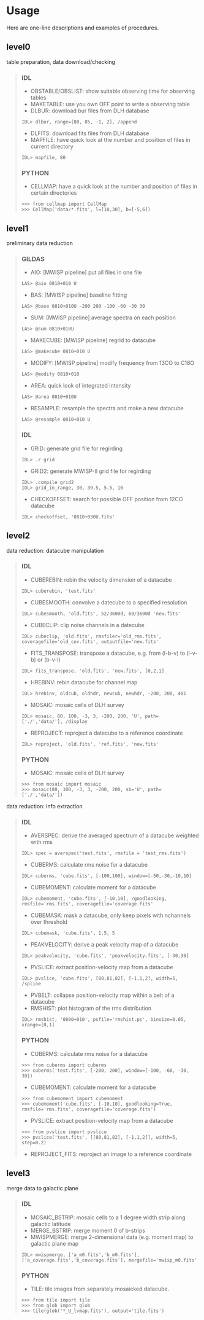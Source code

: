 # Usage
Here are one-line descriptions and examples of procedures.

## level0
table preparation, data download/checking

>### IDL
>- OBSTABLE/OBSLIST: show suitable observing time for observing tables
>- MAKETABLE: use you own OFF point to write a observing table
>- DLBUR: download bur files from DLH database
> <pre><code>IDL> dlbur, range=[80, 85, -1, 2], /append </code></pre>
>- DLFITS: download fits files from DLH database
>- MAPFILE: have quick look at the number and position of files in current directory
> <pre><code>IDL> mapfile, 80 </code></pre>
>### PYTHON
>- CELLMAP: have a quick look at the number and position of files in certain directories
> <pre><code>>>> from cellmap import CellMap
> >>> CellMap('data/*.fits', l=[10,30], b=[-5,6]) </code></pre>


## level1
preliminary data reduction

>### GILDAS
>- AIO: [MWISP pipeline] put all files in one file
> <pre><code>LAS> @aio 0810+010 U </code></pre>
>- BAS: [MWISP pipeline] baseline fitting
> <pre><code>LAS> @base 0810+010U -200 200 -100 -60 -30 30 </code></pre>
>- SUM: [MWISP pipeline] average spectra on each position
> <pre><code>LAS> @sum 0810+010U </code></pre>
>- MAKECUBE: [MWISP pipeline] regrid to datacube
> <pre><code>LAS> @makecube 0810+010 U </code></pre>
>- MODIFY: [MWISP pipeline] modify frequency from 13CO to C18O
> <pre><code>LAS> @modify 0810+010 </code></pre>
>- AREA: quick look of integrated intensity
> <pre><code>LAS> @area 0810+010U </code></pre>
>- RESAMPLE: resample the spectra and make a new datacube
> <pre><code>LAS> @resample 0810+010 U </code></pre>
>### IDL
>- GRID: generate grid file for regirding
> <pre><code>IDL> .r grid </code></pre>
>- GRID2: generate MWISP-II grid file for regirding
> <pre><code>IDL> .compile grid2
> IDL> grid_in_range, 30, 39.5, 5.5, 10 </code></pre>
>- CHECKOFFSET: search for possible OFF position from 12CO datacube
> <pre><code>IDL> checkoffset, '0810+030U.fits' </code></pre>

## level2
data reduction: datacube manipulation

>### IDL
>- CUBEREBIN: rebin the velocity dimension of a datacube
> <pre><code>IDL> cuberebin, 'test.fits' </code></pre>
>- CUBESMOOTH: convolve a datecube to a specified resolution
> <pre><code>IDL> cubesmooth, 'old.fits', 52/3600d, 60/3600d 'new.fits' </code></pre>
>- CUBECLIP: clip noise channels in a datecube
> <pre><code>IDL> cubeclip, 'old.fits', rmsfiler='old_rms.fits', coveragefile='old_cov.fits', outputfile='new.fits' </code></pre>
>- FITS_TRANSPOSE: transpose a datacube, e.g. from (l-b-v) to (l-v-b) or (b-v-l)
> <pre><code>IDL> fits_transpose, 'old.fits', 'new.fits', [0,2,1] </code></pre>
>- HREBINV: rebin datacube for channel map
> <pre><code>IDL> hrebinv, oldcub, oldhdr, newcub, newhdr, -200, 200, 401 </code></pre>
>- MOSAIC: mosaic cells of DLH survey
> <pre><code>IDL> mosaic, 80, 100, -3, 3, -200, 200, 'U', path=['./','data/'], /display </code></pre>
>- REPROJECT: reproject a datecube to a reference coordinate
> <pre><code>IDL> reproject, 'old.fits', 'ref.fits', 'new.fits' </code></pre>
>### PYTHON
>- MOSAIC: mosaic cells of DLH survey
> <pre><code>>>> from mosaic import mosaic
> >>> mosaic(80, 100, -3, 3, -200, 200, sb='U', path=['./','data/']) </code></pre>

data reduction: info extraction

>### IDL
>- AVERSPEC: derive the averaged spectrum of a datacube weighted with rms
> <pre><code>IDL> spec = averspec('test.fits', rmsfile = 'test_rms.fits') </code></pre>
>- CUBERMS: calculate rms noise for a datacube
> <pre><code>IDL> cuberms, 'cube.fits', [-100,100], window=[-50,-30,-10,10] </code></pre>
>- CUBEMOMENT: calculate moment for a datacube
> <pre><code>IDL> cubemoment, 'cube.fits', [-10,10], /goodlooking, rmsfile='rms.fits', coveragefile='coverage.fits' </code></pre>
>- CUBEMASK: mask a datacube, only keep pixels with nchannels over threshold
> <pre><code>IDL> cubemask, 'cube.fits', 1.5, 5 </code></pre>
>- PEAKVELOCITY: derive a peak velocity map of a datacube
> <pre><code>IDL> peakvelocity, 'cube.fits', 'peakvelocity.fits', [-30,30] </code></pre>
>- PVSLICE: extract position-velocity map from a datacube
> <pre><code>IDL> pvslice, 'cube.fits', [80,81,82], [-1,1,2], width=5, /spline </code></pre>
>- PVBELT: collapse position-velocity map within a belt of a datacube
>- RMSHIST: plot histogram of the rms distribution
> <pre><code>IDL> rmshist, '0800+010', psfile='rmshist.ps', binsize=0.05, xrange=[0,1] </code></pre>
>### PYTHON
>- CUBERMS: calculate rms noise for a datacube
> <pre><code>>>> from cuberms import cuberms
> >>> cuberms('test.fits', [-200, 200], window=[-100, -60, -30, 30]) </code></pre>
>- CUBEMOMENT: calculate moment for a datacube
> <pre><code>>>> from cubemoment import cubemoment
> >>> cubemoment('cube.fits', [-10,10], goodlooking=True, rmsfile='rms.fits', coveragefile='coverage.fits') </code></pre>
>- PVSLICE: extract position-velocity map from a datacube
> <pre><code>>>> from pvslice import pvslice
> >>> pvslice('test.fits', [[80,81,82], [-1,1,2]], width=5, step=0.2) </code></pre>
>- REPROJECT_FITS: reproject an image to a reference coordinate

## level3
merge data to galactic plane

>### IDL
>- MOSAIC_BSTRIP: mosaic cells to a 1 degree width strip along galactic latitude
>- MERGE_BSTRIP: merge moment 0 of b-strips
>- MWISPMERGE: merge 2-dimensional data (e.g. moment map) to galactic plane map
> <pre><code>IDL> mwispmerge, ['a_m0.fits','b_m0.fits'], ['a_coverage.fits','b_coverage.fits'], mergefile='mwisp_m0.fits' </code></pre>
>### PYTHON
>- TILE: tile images from separately mosaicked datacube.
> <pre><code>>>> from tile import tile
> >>> from glob import glob
> >>> tile(glob('*_U_lvmap.fits'), output='tile.fits') </code></pre>

